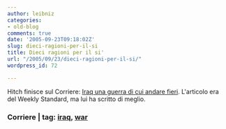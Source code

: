 ```yaml
---
author: leibniz
categories:
- old-blog
comments: true
date: '2005-09-23T09:18:02Z'
slug: dieci-ragioni-per-il-si
title: Dieci ragioni per il si'
url: "/2005/09/23/dieci-ragioni-per-il-si/"
wordpress_id: 72

---
```

Hitch finisce sul Corriere: [Iraq una guerra di cui andare fieri](http://www.corriere.it/Primo_Piano/Documento/2005/09_Settembre/23/hitchens.shtml). L'articolo era del Weekly Standard, ma lui ha scritto di meglio.  



### Corriere |  tag: [iraq](http://www.technorati.com/tags/iraq), [war](http://www.technorati.com/tags/war)
